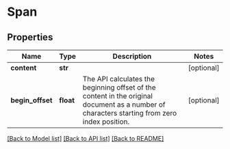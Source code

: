 # Span

## Properties
Name | Type | Description | Notes
------------ | ------------- | ------------- | -------------
**content** | **str** |  | [optional] 
**begin_offset** | **float** | The API calculates the beginning offset of the content in the original document as a number of characters starting from zero index position. | [optional] 

[[Back to Model list]](../README.md#documentation-for-models) [[Back to API list]](../README.md#documentation-for-api-endpoints) [[Back to README]](../README.md)


